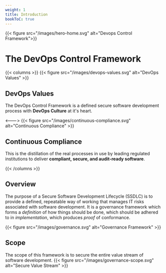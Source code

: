 ```yaml
---
weight: 1
title: Introduction
bookToC: true
---
```


{{< figure src="/images/hero-home.svg" alt="Devops Control Framework">}}
# The DevOps Control Framework

{{< columns >}}
{{< figure src="/images/devops-values.svg" alt="DevOps Values" >}}
## DevOps Values

The DevOps Control Framework is a defined secure software development process
with **DevOps Culture** at it's heart.

<--->
{{< figure src="/images/continuous-compliance.svg" alt="Continuous Compliance" >}}
## Continuous Compliance

This is the distillation of the real processes in use by leading regulated
institutions to deliver **compliant, secure, and audit-ready software**.

{{< /columns >}}



## Overview

The purpose of a Secure Software Development Lifecycle (SSDLC) is to provide a
defined, repeatable way of working that manages IT risks associated with
software development.  It is a governance framework which forms a _definition_
of how things should be done, which should be adhered to in _implementation_,
which produces _proof_ of conformance.

{{< figure src="/images/governance.svg" alt="Governance Framework" >}}

## Scope

The scope of this framework is to secure the entire value stream of software
development.
{{< figure src="/images/governance-scope.svg" alt="Secure Value Stream" >}}



